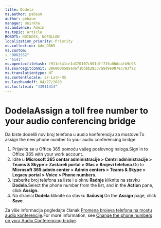 ```yaml
---
title: Dodela
ms.author: pebaum
author: pebaum
manager: mnirkhe
ms.audience: Admin
ms.topic: article
ROBOTS: NOINDEX, NOFOLLOW
localization_priority: Priority
ms.collection: Adm_O365
ms.custom:
- "9002532"
- "5141"
ms.openlocfilehash: f911e341ce1d370107c551dff719a06dbafb9c93
ms.sourcegitcommit: 286000b588adef1bbbb28337a9d9e087ec783fa2
ms.translationtype: HT
ms.contentlocale: sr-Latn-RS
ms.lasthandoff: 04/27/2020
ms.locfileid: "43911414"
---
```

# <a name="assign-a-toll-free-number-to-your-audio-conferencing-bridge"></a><span data-ttu-id="89e47-102">Dodela</span><span class="sxs-lookup"><span data-stu-id="89e47-102">Assign a toll free number to your audio conferencing bridge</span></span>

<span data-ttu-id="89e47-103">Da biste dodelili nov broj telefona u audio konferenciju za mostove:</span><span class="sxs-lookup"><span data-stu-id="89e47-103">To assign the new phone number to your audio conferencing bridge:</span></span>

1. <span data-ttu-id="89e47-104">Prijavite se u Office 365 pomoću vašeg poslovnog naloga.</span><span class="sxs-lookup"><span data-stu-id="89e47-104">Sign in to Office 365 with your work account.</span></span>
2. <span data-ttu-id="89e47-105">Idite u **Microsoft 365 centar administracije > Centri administracije > Teams & Skype > Zastareli portal > Glas > Brojevi telefona**.</span><span class="sxs-lookup"><span data-stu-id="89e47-105">Go to **Microsoft 365 admin center > Admin centers > Teams & Skype > Legacy portal > Voice > Phone numbers**.</span></span>
3. <span data-ttu-id="89e47-106">Izaberite broj telefona sa liste i u oknu **Radnje** kliknite na stavku **Dodela**.</span><span class="sxs-lookup"><span data-stu-id="89e47-106">Select the phone number from the list, and in the **Action** pane, click **Assign**.</span></span>
4. <span data-ttu-id="89e47-107">Na stranici **Dodela** kliknite na stavku **Sačuvaj**.</span><span class="sxs-lookup"><span data-stu-id="89e47-107">On the **Assign** page, click **Save**.</span></span>

<span data-ttu-id="89e47-108">Za više informacija pogledajte članak [Promena brojeva telefona na mostu audio konferencije](https://docs.microsoft.com/MicrosoftTeams/change-the-phone-numbers-on-your-audio-conferencing-bridge).</span><span class="sxs-lookup"><span data-stu-id="89e47-108">For more information, see [Change the phone numbers on your Audio Conferencing bridge](https://docs.microsoft.com/MicrosoftTeams/change-the-phone-numbers-on-your-audio-conferencing-bridge).</span></span>
